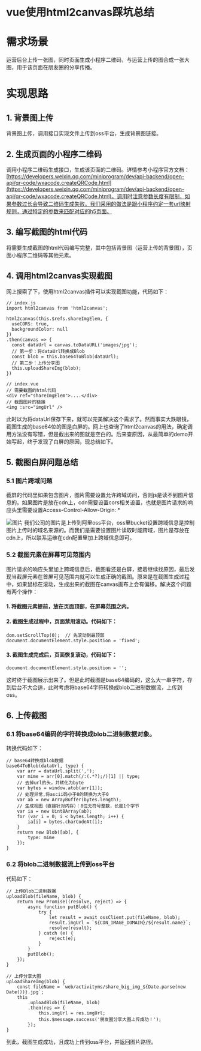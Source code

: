 # vue使用html2canvas踩坑总结


# 需求场景

运营后台上传一张图，同时页面生成小程序二维码，与运营上传的图合成一张大图，用于该页面在朋友圈的分享传播。

# 实现思路

## 1. 背景图上传

背景图上传，调用接口实现文件上传到oss平台，生成背景图链接。

## 2. 生成页面的小程序二维码

调用小程序二维码生成接口，生成该页面的二维码。详情参考小程序官方文档：[https://developers.weixin.qq.com/miniprogram/dev/api-backend/open-api/qr-code/wxacode.createQRCode.html](https://developers.weixin.qq.com/miniprogram/dev/api-backend/open-api/qr-code/wxacode.createQRCode.html)。调用时注意参数长度有限制，如果参数过长会导致二维码生成失败。我们采用的做法是跟小程序约定一套url映射规则，通过特定的参数来匹配对应的h5页面。

## 3. 编写截图的html代码

将需要生成截图的html代码编写完整，其中包括背景图（运营上传的背景图），页面小程序二维码等其他元素。

## 4. 调用html2canvas实现截图

网上搜索了下，使用html2canvas插件可以实现截图功能，代码如下：

```
// index.js
import html2canvas from 'html2canvas';

html2canvas(this.$refs.shareImgElem, {
  useCORS: true,
  backgroundColor: null
})
.then(canvas => {
  const dataUrl = canvas.toDataURL('images/jpg');
  // 第一步：将dataUrl转换成Blob
  const blob = this.base64ToBlob(dataUrl);
  // 第二步：上传分享图
  this.uploadShareImg(blob);
})
```

```
// index.vue
// 需要截图的html代码
<div ref="shareImgElem">....</div>
// 截图图片的链接
<img :src="imgUrl" />
```


此时以为将dataUrl保存下来，就可以完美解决这个需求了。然而事实大跌眼镜，截图生成的base64位的图是白屏的。网上也查询了html2canvas的用法，确定调用方法没有写错，但是截出来的图就是空白的。后来查原因，从最简单的demo开始写起，终于发现了白屏的原因，现总结如下。

## 5. 截图白屏问题总结

### 5.1 图片跨域问题

截屏的代码里如果包含图片，图片需要设置允许跨域访问，否则js是读不到图片信息的。如果图片是放在cdn上，cdn需要设置cors相关设置，也就是图片请求的响应头里需要设置Access-Control-Allow-Origin: *

![图片]($resource/%E5%9B%BE%E7%89%87.png)
我们公司的图片是上传到阿里oss平台，oss里bucket设置跨域信息是控制图片上传时的域名来源的。而我们是需要设置图片读取时能跨域，图片是存放在cdn上，所以联系运维在cdn配置里加上跨域信息即可。

### 5.2 截图元素在屏幕可见范围内

图片请求的响应头里加上跨域信息后，截图看还是白屏，接着继续找原因，最后发现当截屏元素在首屏可见范围内就可以生成正确的截图。原来是在截图生成过程中，如果鼠标在滚动，生成出来的截图在canvas画布上会有偏移。解决这个问题有两个操作：

#### 1. 将截图元素提前，放在页面顶部，在屏幕范围之内。

#### 2. 截图生成过程中，页面禁用滚动。代码如下：

```
dom.setScrollTop(0);  // 先滚动到最顶部
document.documentElement.style.position = 'fixed';
```

#### 3. 截图生成完成后，页面恢复滚动，代码如下：

```
document.documentElement.style.position = '';
```

这时终于截图展示出来了。但是此时截图是base64编码的，这么大一串字符，存到后台不大合适，此时考虑将base64字符转换成blob二进制数据流，上传到oss。

## 6. 上传截图

### 6.1 将base64编码的字符转换成blob二进制数据对象。

转换代码如下：

```
// base64转换成blob数据
base64ToBlob(dataUrl, type) {
    var arr = dataUrl.split(',');
    var mime = arr[0].match(/:(.*?);/)[1] || type;
    // 去掉url的头，并转化为byte
    var bytes = window.atob(arr[1]);
    // 处理异常,将ascii码小于0的转换为大于0
    var ab = new ArrayBuffer(bytes.length);
    // 生成视图（直接针对内存）：8位无符号整数，长度1个字节
    var ia = new Uint8Array(ab);
    for (var i = 0; i < bytes.length; i++) {
        ia[i] = bytes.charCodeAt(i);
    }
    return new Blob([ab], {
        type: mime
    });
}
```


### 6.2 将blob二进制数据流上传到oss平台

代码如下：

```
// 上传Blob二进制数据
uploadBlob(fileName, blob) {
    return new Promise((resolve, reject) => {
        async function putBlob() {
            try {
                let result = await ossClient.put(fileName, blob);
                result.imgUrl = `${CDN_IMAGE_DOMAIN}/${result.name}`;
                resolve(result);
            } catch (e) {
                reject(e);
            }
        }
        putBlob();
    });
}
```

```
// 上传分享大图
uploadShareImg(blob) {
    const fileName = `web/activityms/share_big_img_${Date.parse(new Date())}.jpg`;
    this
        .uploadBlob(fileName, blob)
        .then(res => {
            this.imgUrl = res.imgUrl;
            this.$message.success('朋友圈分享大图上传成功！');
        });
}
```

到此，截图生成成功，且成功上传到oss平台，并返回图片路径。
